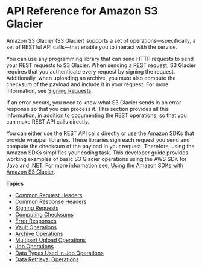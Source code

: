 # API Reference for Amazon S3 Glacier<a name="amazon-glacier-api"></a>

Amazon S3 Glacier \(S3 Glacier\) supports a set of operations—specifically, a set of RESTful API calls—that enable you to interact with the service\. 

You can use any programming library that can send HTTP requests to send your REST requests to S3 Glacier\. When sending a REST request, S3 Glacier requires that you authenticate every request by signing the request\. Additionally, when uploading an archive, you must also compute the checksum of the payload and include it in your request\. For more information, see [Signing Requests](amazon-glacier-signing-requests.md)\.

If an error occurs, you need to know what S3 Glacier sends in an error response so that you can process it\. This section provides all this information, in addition to documenting the REST operations, so that you can make REST API calls directly\. 

You can either use the REST API calls directly or use the Amazon SDKs that provide wrapper libraries\. These libraries sign each request you send and compute the checksum of the payload in your request\. Therefore, using the Amazon SDKs simplifies your coding task\. This developer guide provides working examples of basic S3 Glacier operations using the AWS SDK for Java and \.NET\. For more information see, [Using the Amazon SDKs with Amazon S3 Glacier](using-aws-sdk.md)\.

**Topics**
+ [Common Request Headers](api-common-request-headers.md)
+ [Common Response Headers](api-common-response-headers.md)
+ [Signing Requests](amazon-glacier-signing-requests.md)
+ [Computing Checksums](checksum-calculations.md)
+ [Error Responses](api-error-responses.md)
+ [Vault Operations](vault-operations.md)
+ [Archive Operations](archive-operations.md)
+ [Multipart Upload Operations](multipart-archive-operations.md)
+ [Job Operations](job-operations.md)
+ [Data Types Used in Job Operations](api-data-types.md)
+ [Data Retrieval Operations](data-retrieval-policy-operations.md)
